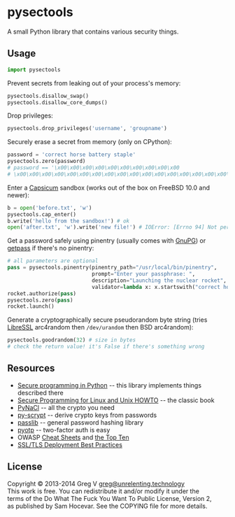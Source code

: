 # pysectools

A small Python library that contains various security things.

## Usage

```python
import pysectools
```

Prevent secrets from leaking out of your process's memory:

```python
pysectools.disallow_swap()
pysectools.disallow_core_dumps()
```

Drop privileges:

```python
pysectools.drop_privileges('username', 'groupname')
```

Securely erase a secret from memory (only on CPython):

```python
password = 'correct horse battery staple'
pysectools.zero(password)
# password == '\x00\x00\x00\x00\x00\x00\x00\x00\x00\x00
# \x00\x00\x00\x00\x00\x00\x00\x00\x00\x00\x00\x00\x00\x00\x00\x00\x00\x00'
```

Enter a [Capsicum](http://www.cl.cam.ac.uk/research/security/capsicum/) sandbox (works out of the box on FreeBSD 10.0 and newer):

```python
b = open('before.txt', 'w')
pysectools.cap_enter()
b.write('hello from the sandbox!') # ok
open('after.txt', 'w').write('new file!') # IOError: [Errno 94] Not permitted in capability mode: 'after.txt'
```

Get a password safely using pinentry (usually comes with [GnuPG](https://www.gnupg.org/)) or [getpass](https://docs.python.org/2/library/getpass.html) if there's no pinentry:

```python
# all parameters are optional
pass = pysectools.pinentry(pinentry_path="/usr/local/bin/pinentry",
                           prompt="Enter your passphrase: ",
                           description="Launching the nuclear rocket",
                           validator=lambda x: x.startswith("correct horse"))
rocket.authorize(pass)
pysectools.zero(pass)
rocket.launch()
```

Generate a cryptographically secure pseudorandom byte string (tries [LibreSSL](http://www.libressl.org) arc4random then `/dev/urandom` then BSD arc4random):

```python
pysectools.goodrandom(32) # size in bytes
# check the return value! it's False if there's something wrong
```

## Resources

- [Secure programming in Python](http://sourceforge.net/apps/trac/flexpw/wiki/PySecure) -- this library implements things described there
- [Secure Programming for Linux and Unix HOWTO](http://www.dwheeler.com/secure-class/Secure-Programs-HOWTO/index.html) -- the classic book
- [PyNaCl](https://github.com/pyca/pynacl) -- all the crypto you need
- [py-scrypt](https://bitbucket.org/mhallin/py-scrypt/src) -- derive crypto keys from passwords
- [passlib](http://pythonhosted.org/passlib/) -- general password hashing library
- [pyotp](https://github.com/nathforge/pyotp) -- two-factor auth is easy
- OWASP [Cheat Sheets](https://www.owasp.org/index.php/Cheat_Sheets) and [the Top Ten](https://www.owasp.org/index.php/Category:OWASP_Top_Ten_Project)
- [SSL/TLS Deployment Best Practices](https://www.ssllabs.com/downloads/SSL_TLS_Deployment_Best_Practices_1.3.pdf)

## License

Copyright © 2013-2014 Greg V <greg@unrelenting.technology>  
This work is free. You can redistribute it and/or modify it under the  
terms of the Do What The Fuck You Want To Public License, Version 2,  
as published by Sam Hocevar. See the COPYING file for more details.
